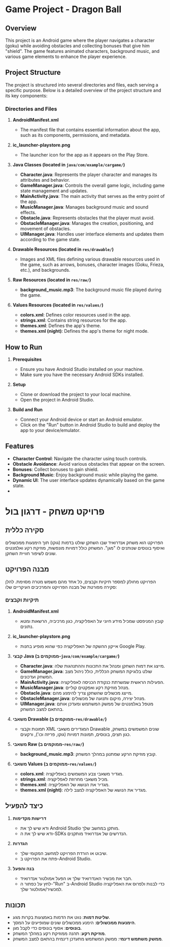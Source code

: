 # Game Project - Dragon Ball

## Overview

This project is an Android game where the player navigates a character (goku) while avoiding obstacles and collecting bonuses that give him "shield". The game features animated characters, background music, and various game elements to enhance the player experience.

## Project Structure

The project is structured into several directories and files, each serving a specific purpose. Below is a detailed overview of the project structure and its key components:

### Directories and Files

1. **AndroidManifest.xml**
   - The manifest file that contains essential information about the app, such as its components, permissions, and metadata.

2. **ic_launcher-playstore.png**
   - The launcher icon for the app as it appears on the Play Store.

3. **Java Classes (located in `java/com/example/cargame/`)**
   - **Character.java**: Represents the player character and manages its attributes and behavior.
   - **GameManager.java**: Controls the overall game logic, including game state management and updates.
   - **MainActivity.java**: The main activity that serves as the entry point of the app.
   - **MusicManager.java**: Manages background music and sound effects.
   - **Obstacle.java**: Represents obstacles that the player must avoid.
   - **ObstacleManager.java**: Manages the creation, positioning, and movement of obstacles.
   - **UIManager.java**: Handles user interface elements and updates them according to the game state.

4. **Drawable Resources (located in `res/drawable/`)**
   - Images and XML files defining various drawable resources used in the game, such as arrows, bonuses, character images (Goku, Frieza, etc.), and backgrounds.

5. **Raw Resources (located in `res/raw/`)**
   - **background_music.mp3**: The background music file played during the game.

6. **Values Resources (located in `res/values/`)**
   - **colors.xml**: Defines color resources used in the app.
   - **strings.xml**: Contains string resources for the app.
   - **themes.xml**: Defines the app's theme.
   - **themes.xml (night)**: Defines the app's theme for night mode.

## How to Run

1. **Prerequisites**
   - Ensure you have Android Studio installed on your machine.
   - Make sure you have the necessary Android SDKs installed.

2. **Setup**
   - Clone or download the project to your local machine.
   - Open the project in Android Studio.

3. **Build and Run**
   - Connect your Android device or start an Android emulator.
   - Click on the "Run" button in Android Studio to build and deploy the app to your device/emulator.

## Features

- **Character Control**: Navigate the character using touch controls.
- **Obstacle Avoidance**: Avoid various obstacles that appear on the screen.
- **Bonuses**: Collect bonuses to gain shield.
- **Background Music**: Enjoy background music while playing the game.
- **Dynamic UI**: The user interface updates dynamically based on the game state.
- 

 # פרויקט משחק - דרגון בול

## סקירה כללית

הפרויקט הוא משחק אנדרואיד שבו השחקן שולט בדמות (גוקו) תוך הימנעות ממכשולים ואיסוף בונוסים שנותנים לו "מגן". המשחק כולל דמויות מונפשות, מוזיקת רקע ואלמנטים שונים לשיפור חוויית השחקן.

## מבנה הפרויקט

הפרויקט מחולק למספר תיקיות וקבצים, כל אחד מהם משמש מטרה מסוימת. להלן סקירה מפורטת של מבנה הפרויקט והמרכיבים העיקריים שלו:

### תיקיות וקבצים

1. **AndroidManifest.xml**
   - קובץ המניפסט שמכיל מידע חיוני על האפליקציה, כגון מרכיביה, הרשאות ומטא נתונים.

2. **ic_launcher-playstore.png**
   - אייקון ההשקה של האפליקציה כפי שהוא מופיע בחנות Google Play.

3. **קבצי Java (ממוקמים ב-`java/com/example/cargame/`)**
   - **Character.java**: מייצג את דמות השחקן ומנהל את התכונות וההתנהגות שלה.
   - **GameManager.java**: שולט בלוגיקת המשחק הכללית, כולל ניהול מצב המשחק ועדכונים.
   - **MainActivity.java**: הפעילות הראשית שמשרתת כנקודת הכניסה לאפליקציה.
   - **MusicManager.java**: מנהל מוזיקת רקע ואפקטים קוליים.
   - **Obstacle.java**: מייצג מכשולים שהשחקן צריך להימנע מהם.
   - **ObstacleManager.java**: מנהל יצירה, מיקום ותנועה של מכשולים.
   - **UIManager.java**: מטפל באלמנטים של ממשק המשתמש ומעדכן אותם בהתאם למצב המשחק.

4. **משאבי Drawable (ממוקמים ב-`res/drawable/`)**
   - תמונות וקבצי XML המגדירים משאבי Drawable שונים המשמשים במשחק, כגון חצים, בונוסים, תמונות דמויות (גוקו, פריזה וכו'), ורקעים.

5. **משאבי Raw (ממוקמים ב-`res/raw/`)**
   - **background_music.mp3**: קובץ מוזיקת הרקע שמתנגן במהלך המשחק.

6. **משאבי Values (ממוקמים ב-`res/values/`)**
   - **colors.xml**: מגדיר משאבי צבע המשמשים באפליקציה.
   - **strings.xml**: מכיל משאבי מחרוזת לאפליקציה.
   - **themes.xml**: מגדיר את הנושא של האפליקציה.
   - **themes.xml (night)**: מגדיר את הנושא של האפליקציה למצב לילה.

## כיצד להפעיל

1. **דרישות מקדימות**
   - ודא שיש לך את Android Studio מותקן במחשב שלך.
   - ודא שיש לך את ה-SDKs הנדרשים של אנדרואיד מותקנים.

2. **הגדרות**
   - שיבוט או הורדת הפרויקט למחשב המקומי שלך.
   - פתח את הפרויקט ב-Android Studio.

3. **בנה והפעל**
   - חבר את מכשיר האנדרואיד שלך או הפעל אמולטור אנדרואיד.
   - לחץ על כפתור ה-"Run" ב-Android Studio כדי לבנות ולפרוס את האפליקציה למכשיר/אמולטור שלך.

## תכונות

- **שליטת דמות**: נווט את הדמות באמצעות בקרות מגע.
- **הימנעות ממכשולים**: הימנע ממכשולים שונים שמופיעים על המסך.
- **בונוסים**: אסוף בונוסים כדי לקבל מגן.
- **מוזיקת רקע**: תהנה ממוזיקת רקע במהלך המשחק.
- **ממשק משתמש דינמי**: ממשק המשתמש מתעדכן דינמית בהתאם למצב המשחק.
